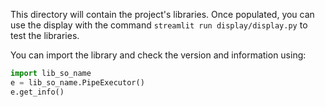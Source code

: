 This directory will contain the project's libraries. Once populated, you can use the display with the command `streamlit run display/display.py` to test the libraries.

You can import the library and check the version and information using:

```python
import lib_so_name
e = lib_so_name.PipeExecutor()
e.get_info()
```